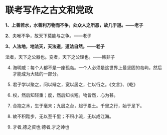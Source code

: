 # 联考写作之古文和党政

**1、上善若水，水善利万物而不争，处众人之所恶，故几于道。——老子**

**2**、夫唯不争，故天下莫能与之争。——老子

**3、人法地，地法天，天法道，道法自然。——老子**

法者，天下之公器也。变者，天下之公理也。——韩非子

4. 海明威：每个人都不是一座孤岛。一个人必须是这世界上最坚固的岛屿，然后才能成为大陆的一部分。

5. 君子学以聚之，问以辩之，宽以居之，仁以行之。《文言》、《乾》

6. 权，然后知轻重；度，然后知长短。物皆然，心为甚。

7. 合抱之木，生于毫末；九层之台，起于累土。千里之行，始于足下。

8. 故不积跬步，无以至千里；不积小流，无以成江海。
9. 才者,德之资也;德者,才之帅也

‍
